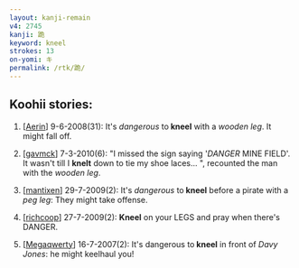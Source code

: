 ```yaml
---
layout: kanji-remain
v4: 2745
kanji: 跪
keyword: kneel
strokes: 13
on-yomi: キ
permalink: /rtk/跪/
---
```


## Koohii stories: 

1) [<a href="http://kanji.koohii.com/profile/Aerin">Aerin</a>] 9-6-2008(31): It&#039;s <em>dangerous</em> to<strong> kneel</strong> with a <em>wooden leg</em>. It might fall off.

2) [<a href="http://kanji.koohii.com/profile/gavmck">gavmck</a>] 7-3-2010(6): &quot;I missed the sign saying &#039;<em>DANGER</em> MINE FIELD&#039;. It wasn&#039;t till I <strong>knelt</strong> down to tie my shoe laces... &quot;, recounted the man with the <em>wooden leg</em>.

3) [<a href="http://kanji.koohii.com/profile/mantixen">mantixen</a>] 29-7-2009(2): It&#039;s <em>dangerous</em> to<strong> kneel</strong> before a pirate with a <em>peg leg</em>: They might take offense.

4) [<a href="http://kanji.koohii.com/profile/richcoop">richcoop</a>] 27-7-2009(2): <strong>Kneel</strong> on your LEGS and pray when there&#039;s DANGER.

5) [<a href="http://kanji.koohii.com/profile/Megaqwerty">Megaqwerty</a>] 16-7-2007(2): It&#039;s dangerous to<strong> kneel</strong> in front of <em>Davy Jones</em>: he might keelhaul you!

